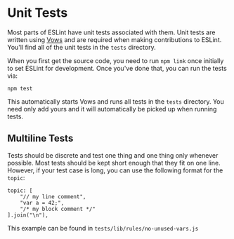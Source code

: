 # Unit Tests

Most parts of ESLint have unit tests associated with them. Unit tests are written using [Vows](http://vowsjs.org) and are required when making contributions to ESLint. You'll find all of the unit tests in the `tests` directory.

When you first get the source code, you need to run `npm link` once initially to set ESLint for development. Once you've done that, you can run the tests via:

    npm test

This automatically starts Vows and runs all tests in the `tests` directory. You need only add yours and it will automatically be picked up when running tests.

## Multiline Tests

Tests should be discrete and test one thing and one thing only whenever possible. Most tests should be kept short enough that they fit on one line. However, if your test case is long, you can use the following format for the `topic`:

    topic: [
        "// my line comment",
        "var a = 42;",
        "/* my block comment */"
    ].join("\n"),
    
This example can be found in `tests/lib/rules/no-unused-vars.js`
